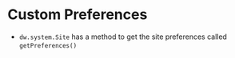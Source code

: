 # Custom Preferences

- `dw.system.Site` has a method to get the site preferences called `getPreferences()`